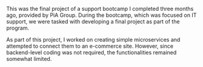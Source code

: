 This was the final project of a support bootcamp I completed three months ago, provided by PiA Group.
During the bootcamp, which was focused on IT support, we were tasked with developing a final project as part of the program.

As part of this project, I worked on creating simple microservices and attempted to connect them to an e-commerce site. However, since backend-level coding was not required, the functionalities remained somewhat limited.
